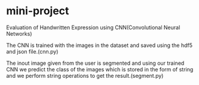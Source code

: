 # mini-project

Evaluation of Handwritten Expression using CNN(Convolutional Neural Networks)

The CNN is trained with the images in the dataset and saved using the hdf5 and json file.(cnn.py)

The inout image given from the user is segmented and using our trained CNN we predict the class of the images 
which is stored in the form of string and we perform string operations to get the result.(segment.py)
